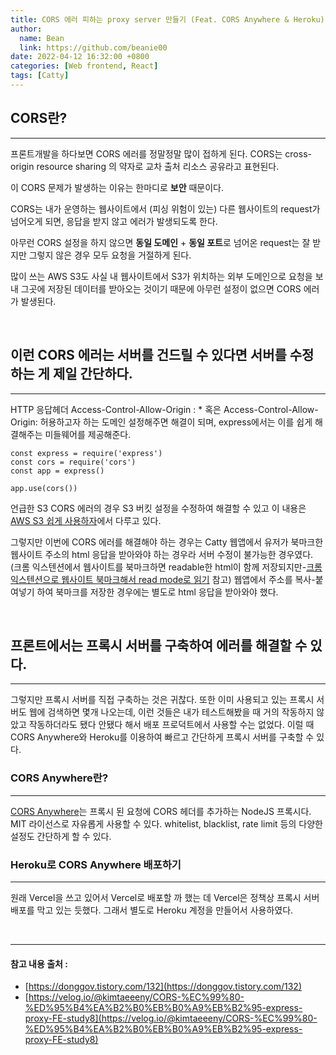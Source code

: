 ```yaml
---
title: CORS 에러 피하는 proxy server 만들기 (Feat. CORS Anywhere & Heroku)
author:
  name: Bean
  link: https://github.com/beanie00
date: 2022-04-12 16:32:00 +0800
categories: [Web frontend, React]
tags: [Catty]
---
```


## CORS란?
***

프론트개발을 하다보면 CORS 에러를 정말정말 많이 접하게 된다. CORS는 cross-origin resource sharing 의 약자로 교차 출처 리소스 공유라고 표현된다.

이 CORS 문제가 발생하는 이유는 한마디로 **보안** 때문이다.

CORS는 내가 운영하는 웹사이트에서 (피싱 위험이 있는) 다른 웹사이트의 request가 넘어오게 되면, 응답을 받지 않고 에러가 발생되도록 한다.

아무런 CORS 설정을 하지 않으면 **동일 도메인** + **동일 포트**로 넘어온 request는 잘 받지만 그렇지 않은 경우 모두 요청을 거절하게 된다.

많이 쓰는 AWS S3도 사실 내 웹사이트에서 S3가 위치하는 외부 도메인으로 요청을 보내 그곳에 저장된 데이터를 받아오는 것이기 때문에 아무런 설정이 없으면 CORS 에러가 발생된다.

&nbsp;
## 이런 CORS 에러는 서버를 건드릴 수 있다면 서버를 수정하는 게 제일 간단하다.
***

HTTP 응답헤더 Access-Control-Allow-Origin : * 혹은 Access-Control-Allow-Origin: 허용하고자 하는 도메인 설정해주면 해결이 되며, express에서는 이를 쉽게 해결해주는 미들웨어를 제공해준다.

```
const express = require('express')
const cors = require('cors')
const app = express()

app.use(cors())
```

언급한 S3 CORS 에러의 경우 S3 버킷 설정을 수정하여 해결할 수 있고 이 내용은 [AWS S3 쉽게 사용하자]()에서 다루고 있다.

그렇지만 이번에 CORS 에러를 해결해야 하는 경우는 Catty 웹앱에서 유저가 북마크한 웹사이트 주소의 html 응답을 받아와야 하는 경우라 서버 수정이 불가능한 경우였다. (크롬 익스텐션에서 웹사이트를 북마크하면 readable한 html이 함께 저장되지만-[크롬 익스텐션으로 웹사이트 북마크해서 read mode로 읽기]() 참고) 웹앱에서 주소를 복사-붙여넣기 하여 북마크를 저장한 경우에는 별도로 html 응답을 받아와야 했다.

&nbsp;
## 프론트에서는 프록시 서버를 구축하여 에러를 해결할 수 있다.
***

그렇지만 프록시 서버를 직접 구축하는 것은 귀찮다. 또한 이미 사용되고 있는 프록시 서버도 웹에 검색하면 몇개 나오는데, 이런 것들은 내가 테스트해봤을 때 거의 작동하지 않았고 작동하더라도 됐다 안됐다 해서 배포 프로덕트에서 사용할 수는 없었다. 이럴 때 CORS Anywhere와 Heroku를 이용하여 빠르고 간단하게 프록시 서버를 구축할 수 있다.

### CORS Anywhere란?
------

[CORS Anywhere](https://github.com/Rob--W/cors-anywhere)는 프록시 된 요청에 CORS 헤더를 추가하는 NodeJS 프록시다. MIT 라이선스로 자유롭게 사용할 수 있다. whitelist, blacklist, rate limit 등의 다양한 설정도 간단하게 할 수 있다.

### Heroku로 CORS Anywhere 배포하기
------

원래 Vercel을 쓰고 있어서 Vercel로 배포할 까 했는 데 Vercel은 정책상 프록시 서버 배포를 막고 있는 듯했다. 그래서 별도로 Heroku 계정을 만들어서 사용하였다.

&nbsp;

***

#### 참고 내용 출처 :
* [https://donggov.tistory.com/132](https://donggov.tistory.com/132)
* [https://velog.io/@kimtaeeeny/CORS-%EC%99%80-%ED%95%B4%EA%B2%B0%EB%B0%A9%EB%B2%95-express-proxy-FE-study8](https://velog.io/@kimtaeeeny/CORS-%EC%99%80-%ED%95%B4%EA%B2%B0%EB%B0%A9%EB%B2%95-express-proxy-FE-study8)